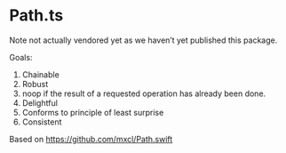 # Path.ts

Note not actually vendored yet as we haven’t yet published this package.

Goals:

1. Chainable
2. Robust
3. noop if the result of a requested operation has already been done.
4. Delightful
5. Conforms to principle of least surprise
6. Consistent

Based on https://github.com/mxcl/Path.swift
